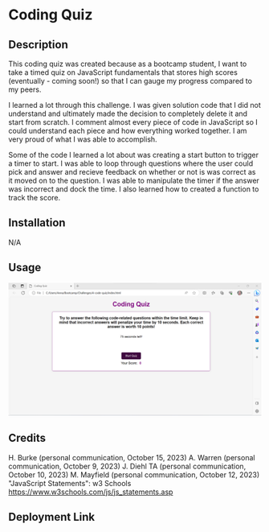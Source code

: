 # Coding Quiz

## Description 

This coding quiz was created because as a bootcamp student, I want to take a timed quiz on JavaScript fundamentals that stores high scores (eventually - coming soon!) so that I can gauge my progress compared to my peers.

I learned a lot through this challenge. I was given solution code that I did not understand and ultimately made the decision to completely delete it and start from scratch. I comment almost every piece of code in JavaScript so I could understand each piece and how everything worked together. I am very proud of what I was able to accomplish. 

Some of the code I learned a lot about was creating a start button to trigger a timer to start. I was able to loop through questions where the user could pick and answer and recieve feedback on whether or not is was correct as it moved on to the question. I was able to manipulate the timer if the answer was incorrect and dock the time. I also learned how to created a function to track the score. 

## Installation

N/A

## Usage

![alt text](./assets/images/Screenshot%202023-10-16%20182124.png)

## Credits

H. Burke (personal communication, October 15, 2023)
A. Warren (personal communication, October 9, 2023)
J. Diehl TA (personal communication, October 10, 2023)
M. Mayfield (personal communication, October 12, 2023)
"JavaScript Statements": w3 Schools https://www.w3schools.com/js/js_statements.asp 

## Deployment Link
